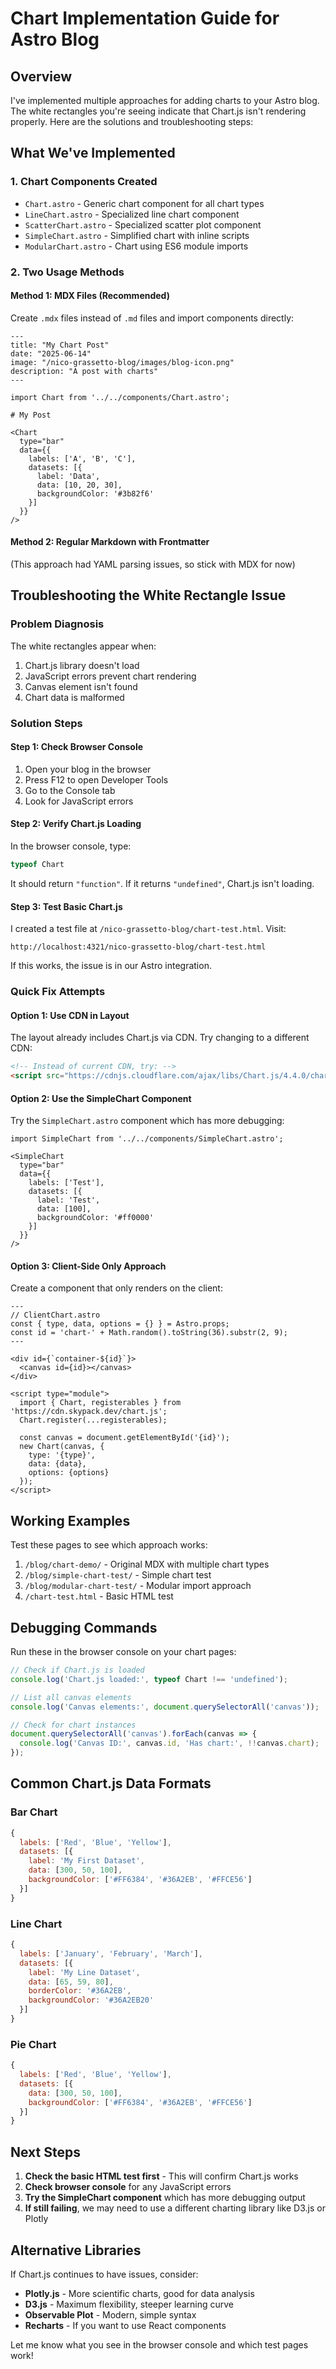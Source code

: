 # Chart Implementation Guide for Astro Blog

## Overview

I've implemented multiple approaches for adding charts to your Astro blog. The white rectangles you're seeing indicate that Chart.js isn't rendering properly. Here are the solutions and troubleshooting steps:

## What We've Implemented

### 1. Chart Components Created

- `Chart.astro` - Generic chart component for all chart types
- `LineChart.astro` - Specialized line chart component  
- `ScatterChart.astro` - Specialized scatter plot component
- `SimpleChart.astro` - Simplified chart with inline scripts
- `ModularChart.astro` - Chart using ES6 module imports

### 2. Two Usage Methods

#### Method 1: MDX Files (Recommended)
Create `.mdx` files instead of `.md` files and import components directly:

```mdx
---
title: "My Chart Post"
date: "2025-06-14"
image: "/nico-grassetto-blog/images/blog-icon.png"
description: "A post with charts"
---

import Chart from '../../components/Chart.astro';

# My Post

<Chart 
  type="bar"
  data={{
    labels: ['A', 'B', 'C'],
    datasets: [{
      label: 'Data',
      data: [10, 20, 30],
      backgroundColor: '#3b82f6'
    }]
  }}
/>
```

#### Method 2: Regular Markdown with Frontmatter
(This approach had YAML parsing issues, so stick with MDX for now)

## Troubleshooting the White Rectangle Issue

### Problem Diagnosis
The white rectangles appear when:
1. Chart.js library doesn't load
2. JavaScript errors prevent chart rendering
3. Canvas element isn't found
4. Chart data is malformed

### Solution Steps

#### Step 1: Check Browser Console
1. Open your blog in the browser
2. Press F12 to open Developer Tools
3. Go to the Console tab
4. Look for JavaScript errors

#### Step 2: Verify Chart.js Loading
In the browser console, type:
```javascript
typeof Chart
```
It should return `"function"`. If it returns `"undefined"`, Chart.js isn't loading.

#### Step 3: Test Basic Chart.js
I created a test file at `/nico-grassetto-blog/chart-test.html`. Visit:
```
http://localhost:4321/nico-grassetto-blog/chart-test.html
```

If this works, the issue is in our Astro integration.

### Quick Fix Attempts

#### Option 1: Use CDN in Layout
The layout already includes Chart.js via CDN. Try changing to a different CDN:

```html
<!-- Instead of current CDN, try: -->
<script src="https://cdnjs.cloudflare.com/ajax/libs/Chart.js/4.4.0/chart.min.js"></script>
```

#### Option 2: Use the SimpleChart Component
Try the `SimpleChart.astro` component which has more debugging:

```mdx
import SimpleChart from '../../components/SimpleChart.astro';

<SimpleChart 
  type="bar"
  data={{
    labels: ['Test'],
    datasets: [{
      label: 'Test',
      data: [100],
      backgroundColor: '#ff0000'
    }]
  }}
/>
```

#### Option 3: Client-Side Only Approach
Create a component that only renders on the client:

```astro
---
// ClientChart.astro
const { type, data, options = {} } = Astro.props;
const id = 'chart-' + Math.random().toString(36).substr(2, 9);
---

<div id={`container-${id}`}>
  <canvas id={id}></canvas>
</div>

<script type="module">
  import { Chart, registerables } from 'https://cdn.skypack.dev/chart.js';
  Chart.register(...registerables);
  
  const canvas = document.getElementById('{id}');
  new Chart(canvas, {
    type: '{type}',
    data: {data},
    options: {options}
  });
</script>
```

## Working Examples

Test these pages to see which approach works:

1. `/blog/chart-demo/` - Original MDX with multiple chart types
2. `/blog/simple-chart-test/` - Simple chart test
3. `/blog/modular-chart-test/` - Modular import approach
4. `/chart-test.html` - Basic HTML test

## Debugging Commands

Run these in the browser console on your chart pages:

```javascript
// Check if Chart.js is loaded
console.log('Chart.js loaded:', typeof Chart !== 'undefined');

// List all canvas elements
console.log('Canvas elements:', document.querySelectorAll('canvas'));

// Check for chart instances
document.querySelectorAll('canvas').forEach(canvas => {
  console.log('Canvas ID:', canvas.id, 'Has chart:', !!canvas.chart);
});
```

## Common Chart.js Data Formats

### Bar Chart
```javascript
{
  labels: ['Red', 'Blue', 'Yellow'],
  datasets: [{
    label: 'My First Dataset',
    data: [300, 50, 100],
    backgroundColor: ['#FF6384', '#36A2EB', '#FFCE56']
  }]
}
```

### Line Chart
```javascript
{
  labels: ['January', 'February', 'March'],
  datasets: [{
    label: 'My Line Dataset',
    data: [65, 59, 80],
    borderColor: '#36A2EB',
    backgroundColor: '#36A2EB20'
  }]
}
```

### Pie Chart
```javascript
{
  labels: ['Red', 'Blue', 'Yellow'],
  datasets: [{
    data: [300, 50, 100],
    backgroundColor: ['#FF6384', '#36A2EB', '#FFCE56']
  }]
}
```

## Next Steps

1. **Check the basic HTML test first** - This will confirm Chart.js works
2. **Check browser console** for any JavaScript errors
3. **Try the SimpleChart component** which has more debugging output
4. **If still failing**, we may need to use a different charting library like D3.js or Plotly

## Alternative Libraries

If Chart.js continues to have issues, consider:

- **Plotly.js** - More scientific charts, good for data analysis
- **D3.js** - Maximum flexibility, steeper learning curve  
- **Observable Plot** - Modern, simple syntax
- **Recharts** - If you want to use React components

Let me know what you see in the browser console and which test pages work!
